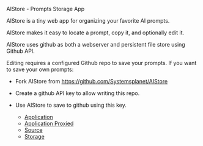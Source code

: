 AIStore - Prompts Storage App

AIStore is a tiny web app for organizing your favorite AI prompts.

AIStore makes it easy to locate a prompt, copy it, and optionally edit it. 

AIStore uses github as both a webserver and persistent file store using Github API.

Editing requires a configured Github repo to save your prompts.
If you want to save your own prompts:
- Fork AIStore from
https://github.com/Systemsplanet/AIStore
- Create a github API key to allow writing this repo.
- Use AIStore to save to github using this key.


   - [Application](https://systemsplanet.github.io/AIStore)
   - [Application Proxied](https://systemsplanet.github.io/show.html?https://github.com/Systemsplanet/systemsplanet.github.io/blob/main/AIStore/index.html)
   - [Source](https://github.com/Systemsplanet/systemsplanet.github.io/blob/main/AIStore/index.html)
   - [Storage](https://github.com/Systemsplanet/AIStore)
     

